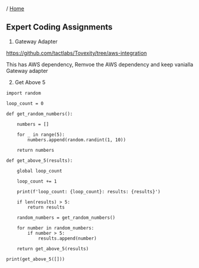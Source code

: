 / [Home](index.md)

## Expert Coding Assignments


1. Gateway Adapter

https://github.com/tactlabs/Tovexity/tree/aws-integration

This has AWS dependency, Remvoe the AWS dependency and keep vanialla Gateway adapter



2. Get Above 5
```
import random

loop_count = 0

def get_random_numbers():

    numbers = []

    for _ in range(5):
        numbers.append(random.randint(1, 10))

    return numbers

def get_above_5(results):

    global loop_count

    loop_count += 1

    print(f'loop_count: {loop_count}: results: {results}')

    if len(results) > 5:
        return results

    random_numbers = get_random_numbers()

    for number in random_numbers:
        if number > 5:
            results.append(number)

    return get_above_5(results)

print(get_above_5([]))
```